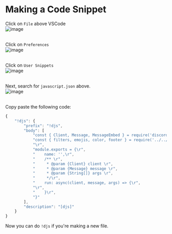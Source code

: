 # Making a Code Snippet

Click on `File` above VSCode<br>![image](https://user-images.githubusercontent.com/48062454/117412734-bf70d300-af32-11eb-955d-2ad62a9c126f.png) <br> <br>

Click on `Preferences` <br> ![image](https://user-images.githubusercontent.com/48062454/117412803-d4e5fd00-af32-11eb-9da5-585c03c22bc5.png) <br> <br>

Click on `User Snippets` <br> ![image](https://user-images.githubusercontent.com/48062454/117413125-34440d00-af33-11eb-8ed3-e50c2e89ff02.png)
<br> <br>

Next, search for `javascript.json` above. <br> ![image](https://user-images.githubusercontent.com/48062454/117412949-03fc6e80-af33-11eb-98bd-3e2e94ce5e71.png) <br> <br>

Copy paste the following code:
```js
{
	"!djs": {
		"prefix": "!djs",
		"body": [
			"const { Client, Message, MessageEmbed } = require('discord.js');\r",
			"const { filters, emojis, color, footer } = require('../../config/bot');\r",
			"\r",
			"module.exports = {\r",
			"    name: '',\r",
			"    /** \r",
			"     * @param {Client} client \r",
			"     * @param {Message} message \r",
			"     * @param {String[]} args \r",
			"     */\r",
			"    run: async(client, message, args) => {\r",
			"\r",
			"    }\r",
			"}"
		],
		"description": "[djs]"
	}
}
```

Now you can do `!djs` if you're making a new file.
